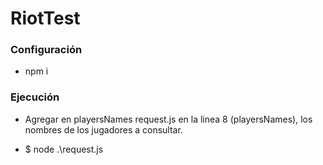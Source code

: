 # RiotTest

### Configuración
- npm i

### Ejecución
- Agregar en playersNames request.js en la linea 8 (playersNames), los nombres de los jugadores a consultar.

- $ node .\request.js 
